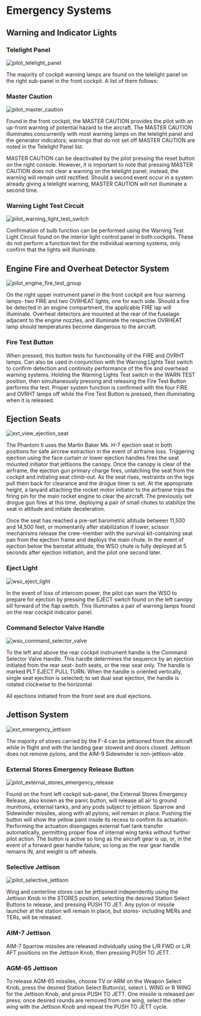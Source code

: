 # Emergency Systems

## Warning and Indicator Lights

### Telelight Panel

![pilot_telelight_panel](../img/pilot_telelight_panel.png)

The majority of cockpit warning lamps are found on the telelight panel on the
right sub-panel in the front cockpit. A list of them follows:

### Master Caution

![pilot_master_caution](../img/pilot_master_caution.png)

Found in the front cockpit, the MASTER CAUTION provides the pilot with an
up-front warning of potential hazard to the aircraft. The MASTER CAUTION
illuminates concurrently with most warning lamps on the telelight panel and the
generator indicators; warnings that do not set off MASTER CAUTION are noted in
the Telelight Panel list.

MASTER CAUTION can be deactivated by the pilot pressing the reset button on the
right console. However, it is important to note that pressing MASTER CAUTION
does not clear a warning on the telelight panel; instead, the warning will
remain until rectified. Should a second event occur in a system already giving a
telelight warning, MASTER CAUTION will not illuminate a second time.

### Warning Light Test Circuit

![pilot_warning_light_test_switch](../img/pilot_warning_light_test_switch.png)

Confirmation of bulb function can be performed using the Warning Test Light
Circuit found on the interior light control panel in both cockpits. These do not
perform a function text for the individual warning systems, only confirm that
the lights will illuminate.

## Engine Fire and Overheat Detector System

![pilot_engine_fire_test_group](../img/pilot_fire_test.png)

On the right upper instrument panel in the front cockpit are four warning lamps-
two FIRE and two OVRHEAT lights, one for each side. Should a fire be detected in
an engine compartment, the applicable FIRE lap will illuminate. Overheat
detectors are mounted at the rear of the fuselage adjacent to the engine
nozzles, and illuminate the respective OVRHEAT lamp should temperatures become
dangerous to the aircraft.

### Fire Test Button

When pressed, this button tests for functionality of the FIRE and OVRHT lamps.
Can also be used in conjunction with the Warning Lights Test switch to confirm
detection and continuity performance of the fire and overhead warning systems.
Holding the Warning Lights Test switch in the WARN TEST position, then
simultaneously pressing and releasing the Fire Test Button performs the test.
Proper system function is confirmed with the four FIRE and OVRHT lamps off while
the Fire Test Button is pressed, then illuminating when it is released.

## Ejection Seats

![ext_view_ejection_seat](../img/ext_ejection.png)

The Phantom II uses the Martin Baker Mk. H-7 ejection seat in both positions for
safe aircrew extraction in the event of airframe loss. Triggering ejection using
the face curtain or lower ejection handles fires the seat mounted initiator that
jettisons the canopy. Once the canopy is clear of the airframe, the ejection gun
primary charge fires, unlatching the seat from the cockpit and initiating seat
climb-out. As the seat rises, restraints on the legs pull them back for clearance
and the drogue timer is set. At the appropriate height, a lanyard attaching the
rocket motor initiator to the airframe trips the firing pin for the main rocket
engine to clear the aircraft. The previously set drogue gun fires at this time,
deploying a pair of small chutes to stabilize the seat in attitude and initiate
deceleration.

Once the seat has reached a pre-set barometric altitude between 11,500 and
14,500 feet, or momentarily after stabilization if lower, scissor mechanisms
release the crew-member with the survival kit-containing seat pan from the
ejection frame and deploys the main chute. In the event of ejection below the
barostat altitude, the WSO chute is fully deployed at 5 seconds after ejection
initiation, and the pilot one second later.

### Eject Light

![wso_eject_light](../img/wso_eject_light.png)

In the event of loss of intercom power, the pilot can warn the WSO to prepare
for ejection by pressing the EJECT switch found on the left canopy sill forward
of the flap switch. This illuminates a pair of warning lamps found on the rear
cockpit indicator panel.

### Command Selector Valve Handle

![wso_command_selector_valve](../img/wso_command_ejection_select_handle.png)

To the left and above the rear cockpit instrument handle is the Command Selector
Valve Handle. This handle determines the sequence by an ejection initiated from
the rear seat- both seats, or the rear seat only. The handle is marked PLT EJECT
PULL TURN. When the handle is oriented vertically, single seat ejection is
selected; to set dual seat ejection, the handle is rotated clockwise to the
horizontal.

All ejections initiated from the front seat are dual ejections.

## Jettison System

![ext_emergency_jettison](../img/ext_releases.png)

The majority of stores carried by the F-4 can be jettisoned from the aircraft
while in flight and with the landing gear stowed and doors closed. Jettison does
not remove pylons, and the AIM-9 Sidewinder is non-jettison-able.

### External Stores Emergency Release Button

![pilot_external_stores_emergency_release](../img/pilot_emergency_external_release.png)

Found on the front left cockpit sub-panel, the External Stores Emergency
Release, also known as the panic button, will release all air to ground
munitions, external tanks, and any pods subject to jettison. Sparrow and
Sidewinder missiles, along with all pylons, will remain in place. Pushing the
button will show the yellow paint inside its recess to confirm its actuation.
Performing the actuation disengages external fuel tank transfer automatically,
permitting proper flow of internal wing tanks without further pilot action. The
button is active so long as the aircraft gear is up, or, in the event of a
forward gear handle failure, so long as the rear gear handle remains IN, and
weight is off wheels.

### Selective Jettison

![pilot_selective_jettison](../img/pilot_selective_jettison.png)

Wing and centerline stores can be jettisoned independently using the Jettison
Knob in the STORES position, selecting the desired Station Select Buttons to
release, and pressing PUSH TO JET. Any pylon or missile launcher at the station
will remain in place, but stores- including MERs and TERs, will be released.

### AIM-7 Jettison

AIM-7 Sparrow missiles are released individually using the L/R FWD or L/R AFT
positions on the Jettison Knob, then pressing PUSH TO JETT.

### AGM-65 Jettison

To release AGM-65 missiles, choose TV or ARM on the Weapon Select Knob, press
the desired Station Select Button(s), select L WING or R WING for the Jettison
Knob, and press PUSH TO JETT. One missile is released per press; once desired
rounds are removed from one wing, select the other wing with the Jettison Knob
and repeat the PUSH TO JETT cycle.
